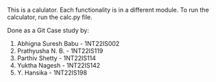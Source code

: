 This is a calulator.
Each functionality is in a different module.
To run the calculator, run the calc.py file.

Done as a Git Case study by:
1. Abhigna Suresh Babu - 1NT22IS002
2. Prathyusha N. B. - 1NT22IS119
3. Parthiv Shetty - 1NT22IS114
4. Yuktha Nagesh - 1NT22IS142
5. Y. Hansika - 1NT22IS198


